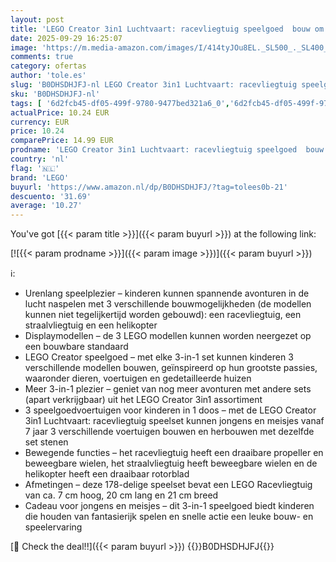 ```yaml
---
layout: post
title: 'LEGO Creator 3in1 Luchtvaart: racevliegtuig speelgoed  bouw om tot een straalvliegtuig of helikopter  avonturenset voor kinderen  cadeau voor jongens en meisjes vanaf 7 jaar 31160'
date: 2025-09-29 16:25:07
image: 'https://m.media-amazon.com/images/I/414tyJOu8EL._SL500_._SL400_.jpg'
comments: true
category: ofertas
author: 'tole.es'
slug: 'B0DHSDHJFJ-nl LEGO Creator 3in1 Luchtvaart: racevliegtuig speelgoed bouw...'
sku: 'B0DHSDHJFJ-nl'
tags: [ '6d2fcb45-df05-499f-9780-9477bed321a6_0','6d2fcb45-df05-499f-9780-9477bed321a6_501','Arborist Merchandising Root','Bouw- & constructiespeelgoed','Creatieve spellen','Educatief speelgoed','Self Service','Special Features Stores','Speelgoed & spellen','Speelgoedbouwsets','lego','🇳🇱', ]
actualPrice: 10.24 EUR
currency: EUR
price: 10.24
comparePrice: 14.99 EUR
prodname: 'LEGO Creator 3in1 Luchtvaart: racevliegtuig speelgoed  bouw om tot een straalvliegtuig of helikopter  avonturenset voor kinderen  cadeau voor jongens en meisjes vanaf 7 jaar 31160'
country: 'nl'
flag: '🇳🇱'
brand: 'LEGO'
buyurl: 'https://www.amazon.nl/dp/B0DHSDHJFJ/?tag=tolees0b-21'
descuento: '31.69'
average: '10.27'
---
```


You've got [{{< param title >}}]({{< param buyurl >}}) at the following link:

[![{{< param prodname >}}]({{< param image >}})]({{< param buyurl >}})

ℹ️:

- Urenlang speelplezier – kinderen kunnen spannende avonturen in de lucht naspelen met 3 verschillende bouwmogelijkheden (de modellen kunnen niet tegelijkertijd worden gebouwd): een racevliegtuig, een straalvliegtuig en een helikopter
- Displaymodellen – de 3 LEGO modellen kunnen worden neergezet op een bouwbare standaard
- LEGO Creator speelgoed – met elke 3-in-1 set kunnen kinderen 3 verschillende modellen bouwen, geïnspireerd op hun grootste passies, waaronder dieren, voertuigen en gedetailleerde huizen
- Meer 3-in-1 plezier – geniet van nog meer avonturen met andere sets (apart verkrijgbaar) uit het LEGO Creator 3in1 assortiment
- 3 speelgoedvoertuigen voor kinderen in 1 doos – met de LEGO Creator 3in1 Luchtvaart: racevliegtuig speelset kunnen jongens en meisjes vanaf 7 jaar 3 verschillende voertuigen bouwen en herbouwen met dezelfde set stenen
- Bewegende functies – het racevliegtuig heeft een draaibare propeller en beweegbare wielen, het straalvliegtuig heeft beweegbare wielen en de helikopter heeft een draaibaar rotorblad
- Afmetingen – deze 178-delige speelset bevat een LEGO Racevliegtuig van ca. 7 cm hoog, 20 cm lang en 21 cm breed
- Cadeau voor jongens en meisjes – dit 3-in-1 speelgoed biedt kinderen die houden van fantasierijk spelen en snelle actie een leuke bouw- en speelervaring

[🛒 Check the deal!!]({{< param buyurl >}})
{{<world>}}B0DHSDHJFJ{{</world>}}
